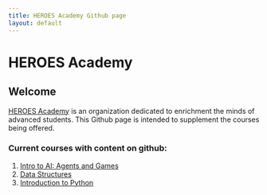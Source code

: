 ```yaml
---
title: HEROES Academy Github page
layout: default
---
```


# HEROES Academy

## Welcome

[HEROES Academy](http://heroesgifted.org) is an organization dedicated to enrichment the minds of advanced students.  This Github page is intended to supplement the courses being offered.

### Current courses with content on github:
1. [Intro to AI: Agents and Games](http://ai-winter-2016.readthedocs.org/en/latest/index.html)
2. [Data Structures](http://ai-winter-2016.readthedocs.org/en/latest/index.html)
3. [Introduction to Python](http://intropython-winter-2016.readthedocs.org/en/latest/)


